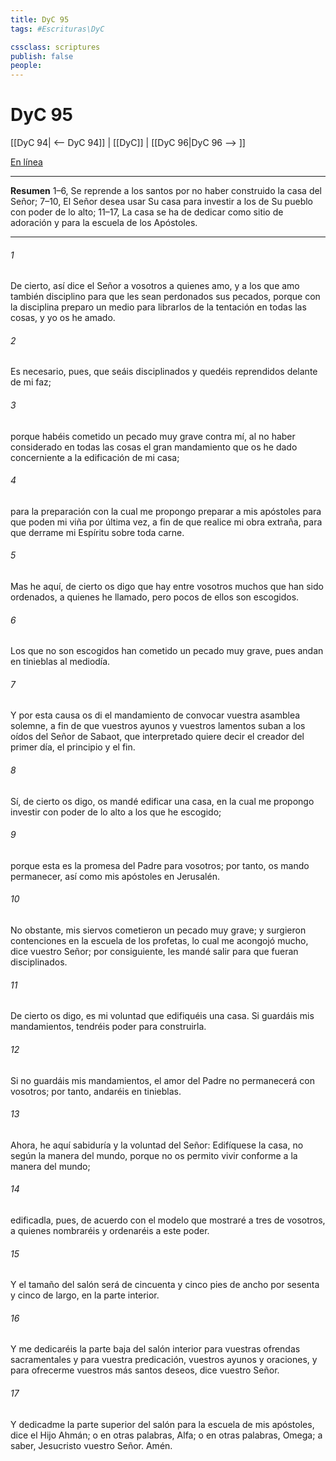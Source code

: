 ```yaml
---
title: DyC 95
tags: #Escrituras\DyC

cssclass: scriptures
publish: false
people:
---
```


# DyC 95
[[DyC 94| <-- DyC 94]] | [[DyC]] | [[DyC 96|DyC 96 --> ]]

[En línea](https://churchofjesuschrist.org/study/scriptures/dc-testament/dc/95?lang=spa)

---
__Resumen__
1–6, Se reprende a los santos por no haber construido la casa del Señor; 7–10, El Señor desea usar Su casa para investir a los de Su pueblo con poder de lo alto; 11–17, La casa se ha de dedicar como sitio de adoración y para la escuela de los Apóstoles.

---
###### 1 
De cierto, así dice el Señor a vosotros a quienes amo, y a los que amo también disciplino para que les sean perdonados sus pecados, porque con la disciplina preparo un medio para librarlos de la tentación en todas las cosas, y yo os he amado.

###### 2 
Es necesario, pues, que seáis disciplinados y quedéis reprendidos delante de mi faz;

###### 3 
porque habéis cometido un pecado muy grave contra mí, al no haber considerado en todas las cosas el gran mandamiento que os he dado concerniente a la edificación de mi casa;

###### 4 
para la preparación con la cual me propongo preparar a mis apóstoles para que poden mi viña por última vez, a fin de que realice mi obra extraña, para que derrame mi Espíritu sobre toda carne.

###### 5 
Mas he aquí, de cierto os digo que hay entre vosotros muchos que han sido ordenados, a quienes he llamado, pero pocos de ellos son escogidos.

###### 6 
Los que no son escogidos han cometido un pecado muy grave, pues andan en tinieblas al mediodía.

###### 7 
Y por esta causa os di el mandamiento de convocar vuestra asamblea solemne, a fin de que vuestros ayunos y vuestros lamentos suban a los oídos del Señor de Sabaot, que interpretado quiere decir el creador del primer día, el principio y el fin.

###### 8 
Sí, de cierto os digo, os mandé edificar una casa, en la cual me propongo investir con poder de lo alto a los que he escogido;

###### 9 
porque esta es la promesa del Padre para vosotros; por tanto, os mando permanecer, así como mis apóstoles en Jerusalén.

###### 10 
No obstante, mis siervos cometieron un pecado muy grave; y surgieron contenciones en la escuela de los profetas, lo cual me acongojó mucho, dice vuestro Señor; por consiguiente, les mandé salir para que fueran disciplinados.

###### 11 
De cierto os digo, es mi voluntad que edifiquéis una casa. Si guardáis mis mandamientos, tendréis poder para construirla.

###### 12 
Si no guardáis mis mandamientos, el amor del Padre no permanecerá con vosotros; por tanto, andaréis en tinieblas.

###### 13 
Ahora, he aquí sabiduría y la voluntad del Señor: Edifíquese la casa, no según la manera del mundo, porque no os permito vivir conforme a la manera del mundo;

###### 14 
edificadla, pues, de acuerdo con el modelo que mostraré a tres de vosotros, a quienes nombraréis y ordenaréis a este poder.

###### 15 
Y el tamaño del salón será de cincuenta y cinco pies de ancho por sesenta y cinco de largo, en la parte interior.

###### 16 
Y me dedicaréis la parte baja del salón interior para vuestras ofrendas sacramentales y para vuestra predicación, vuestros ayunos y oraciones, y para ofrecerme vuestros más santos deseos, dice vuestro Señor.

###### 17 
Y dedicadme la parte superior del salón para la escuela de mis apóstoles, dice el Hijo Ahmán; o en otras palabras, Alfa; o en otras palabras, Omega; a saber, Jesucristo vuestro Señor. Amén.

